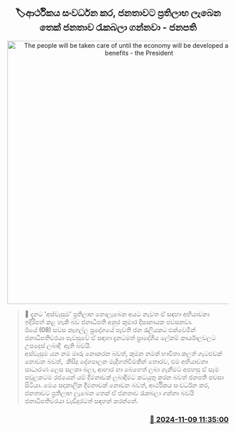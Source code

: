 <p align='center'><b><h2 align='center' title='The people will be taken care of until the economy will be developed and they get benefits - the President'>🏷ආර්ථිකය සංවර්ධන කර, ජනතාවට ප්‍රතිලාභ ලැබෙන තෙක් ජනතාව රැකබලා ගන්නවා - ජනපති</h2></b></p>
<p align='center'><img src='https://helakuru.sgp1.cdn.digitaloceanspaces.com/esana/images/lib/anura-3876876823.jpg' width='600' alt='The people will be taken care of until the economy will be developed and they get benefits - the President'></p>

>📝 දැනට 'අස්වැසුම' ප්‍රතිලාභ නොලැබෙන අයට නැවත ඒ සඳහා අභියාචනා ඉදිරිපත් කළ හැකි බව ජනාධිපති අනුර කුමාර දිසානායක පවසනවා.<br>ඊයේ (08) සවස කෑගල්ල ප්‍රදේශයේ පැවති ජන රැලියකට එක්වෙමින් ජනාධිපතිවරයා පැවසුවේ ඒ සඳහා දැනටමත් ප්‍රාදේශීය ලේකම් කාර්යාලවලට උපදෙස් ලබාදී  ඇති බවයි.<br>අස්වැසුම යන නම මාරු නොකරන බවත්, කුමන නමක් භාවිතා කලත් ගැටළුවක් නොවන බවත්,  කිසිදු දේශපාලන මැදිහත්වීමකින් තොරව, එම අභියාචනා සාධාරණ ලෙස සලකා බලා, ආහාර හා බෙහෙත් ලබා ගැනීමට අපහසු ඒ සෑම පවුලකටම රජයෙන් යම් දීමනාවක් ලබාදීමට කටයුතු කරන බවත් ජනපති පවසා සිටියා. මෙය සදාකාලික දීමනාවක් නොවන බවත්, ආර්ථිකය සංවර්ධන කර, ජනතාවට ප්‍රතිලාභ ලැබෙන තෙක් ඒ ජනතාව රැකබලා ගන්නා බවයි ජනාධිපතිවරයා වැඩිදුරටත් සඳහන් කරන්නේ.<br>

<h3 align='right'><a href='https://www.helakuru.lk/esana/p/104890/'>📅 2024-11-09 11:35:00</a></h3>
